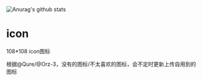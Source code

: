 ![Anurag's github stats](https://github-readme-stats.vercel.app/api?username=58xinian&show_icons=true&theme=vue-dark)

# icon
108*108 icon图标

根据@Qure/@Orz-3，没有的图标/不太喜欢的图标，会不定时更新上传自用到的图标
